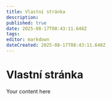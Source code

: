 ```yaml
---
title: Vlastní stránka
description: 
published: true
date: 2025-08-17T08:43:11.648Z
tags: 
editor: markdown
dateCreated: 2025-08-17T08:43:11.648Z
---
```


# Vlastní stránka
Your content here